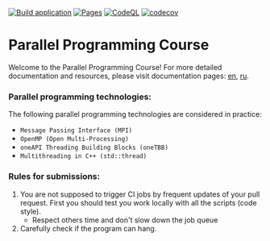 [![Build application](https://github.com/learning-process/parallel_programming_course/actions/workflows/main.yml/badge.svg?branch=master)](https://github.com/learning-process/parallel_programming_course/actions/workflows/main.yml)
[![Pages](https://github.com/learning-process/parallel_programming_course/actions/workflows/pages.yml/badge.svg?branch=master)](https://github.com/learning-process/parallel_programming_course/actions/workflows/pages.yml)
[![CodeQL](https://github.com/learning-process/parallel_programming_course/actions/workflows/codeql.yml/badge.svg?branch=master)](https://github.com/learning-process/parallel_programming_course/actions/workflows/codeql.yml)
[![codecov](https://codecov.io/gh/learning-process/parallel_programming_course/graph/badge.svg?token=qCOtqeFyIz)](https://codecov.io/gh/learning-process/parallel_programming_course)

# Parallel Programming Course
Welcome to the Parallel Programming Course! For more detailed documentation and resources, please visit documentation pages: [en](https://learning-process.github.io/parallel_programming_course/en/), [ru](https://learning-process.github.io/parallel_programming_course/ru/).

### Parallel programming technologies:
  The following parallel programming technologies are considered in practice:
  * `Message Passing Interface (MPI)` 
  * `OpenMP (Open Multi-Processing)`
  * `oneAPI Threading Building Blocks (oneTBB)`
  * `Multithreading in C++ (std::thread)`

### Rules for submissions:
1. You are not supposed to trigger CI jobs by frequent updates of your pull request. First you should test you work locally with all the scripts (code style).
    * Respect others time and don't slow down the job queue
2. Carefully check if the program can hang.

